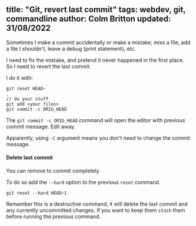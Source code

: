 title: "Git, revert last commit"
tags: webdev, git, commandline
author: Colm Britton
updated: 31/08/2022
--------------------

Sometimes I make a commit accidentally or make a mistake; miss a file, add a file I shouldn't, leave a debug (print statement), etc.

I need to fix the mistake, and pretend it never happened in the first place. So I need to revert the last commit.

I do it with:

    git reset HEAD~
    .
    // do your stuff
    git add <your files>
    git commit -c ORIG_HEAD

The `git commit -c ORIG_HEAD` command will open the editor with previous commit message. Edit away.

Apparently, using `-C` argument means you don't need to change the commit message.

#### Delete last commit

You can remove to commit completely.

To do so add the `--hard` option to the previous `reset` command.

    git reset --hard HEAD~1

Remember this is a destructive command, it will delete the last commit and any currently uncommitted changes. If you want to keep them `stash` them before running the previous command.
